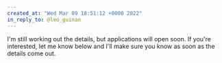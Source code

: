 ```yaml
---
created_at: "Wed Mar 09 18:51:12 +0000 2022"
in_reply_to: @leo_guinan
---
```


I'm still working out the details, but applications will open soon. If you're interested, let me know below and I'll make sure you know as soon as the details come out.